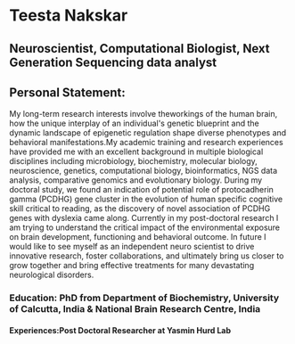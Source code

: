 # Teesta Nakskar
## Neuroscientist, Computational Biologist, Next Generation Sequencing data analyst
## Personal Statement: 
My long-term research interests involve theworkings of the human brain, how the unique interplay of an individual's genetic blueprint and the dynamic landscape of epigenetic regulation shape diverse phenotypes and behavioral manifestations.My academic training and research experiences have provided me with an excellent background in multiple biological disciplines including microbiology, biochemistry, molecular biology, neuroscience, genetics, computational biology, bioinformatics, NGS data analysis, comparative genomics and evolutionary biology. During my doctoral study, we found an indication of potential role of protocadherin gamma (PCDHG) gene cluster in the evolution of human specific cognitive skill critical to reading, as the discovery of novel association of PCDHG genes with dyslexia came along. Currently in my post-doctoral research I am trying to understand the critical impact of the environmental exposure on brain development, functioning and behavioral outcome. In future I would like to see myself as an independent neuro scientist to drive innovative research, foster collaborations, and ultimately bring us closer to grow together and bring effective treatments for many devastating neurological disorders.

### Education: PhD from Department of Biochemistry, University of Calcutta, India & National Brain Research Centre, India

#### Experiences:Post Doctoral Researcher at Yasmin Hurd Lab
